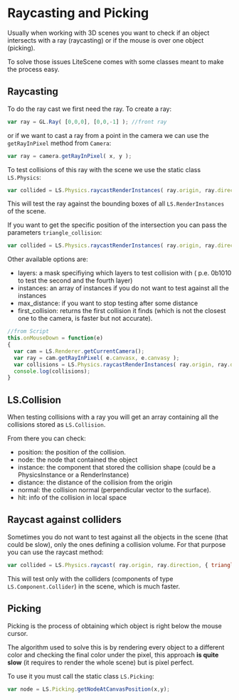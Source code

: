 # Raycasting and Picking

Usually when working with 3D scenes you want to check if an object intersects with a ray (raycasting) or if the mouse is over one object (picking).

To solve those issues LiteScene comes with some classes meant to make the process easy.


## Raycasting

To do the ray cast we first need the ray. To create a ray:

```js
var ray = GL.Ray( [0,0,0], [0,0,-1] ); //front ray
```

or if we want to cast a ray from a point in the camera we can use the ```getRayInPixel``` method from ```Camera```:

```js
var ray = camera.getRayInPixel( x, y );
```

To test collisions of this ray with the scene we use the static class ```LS.Physics```:

```js
var collided = LS.Physics.raycastRenderInstances( ray.origin, ray.direction );
```

This will test the ray against the bounding boxes of all ```LS.RenderInstances``` of the scene.

If you want to get the specific position of the intersection you can pass the parameters ```triangle_collision```:

```js
var collided = LS.Physics.raycastRenderInstances( ray.origin, ray.direction, { triangle_collision: true} );
```

Other available options are:
- layers: a mask specifiying which layers to test collision with ( p.e. 0b1010 to test the second and the fourth layer)
- instances: an array of instances if you do not want to test against all the instances
- max_distance: if you want to stop testing after some distance
- first_collision: returns the first collision it finds (which is not the closest one to the camera, is faster but not accurate).

```js
//from Script
this.onMouseDown = function(e)
{
  var cam = LS.Renderer.getCurrentCamera();
  var ray = cam.getRayInPixel( e.canvasx, e.canvasy );
  var collisions = LS.Physics.raycastRenderInstances( ray.origin, ray.direction );
  console.log(collisions);
}

```


## LS.Collision

When testing collisions with a ray you will get an array containing all the collisions stored as ```LS.Collision```.

From there you can check:
- position: the position of the collision.
- node: the node that contained the object
- instance: the component that stored the collision shape (could be a PhysicsInstance or a RenderInstance)
- distance: the distance of the collision from the origin
- normal: the collision normal (perpendicular vector to the surface).
- hit: info of the collision in local space

## Raycast against colliders

Sometimes you do not want to test against all the objects in the scene (that could be slow), only the ones defining a collision volume. For that purpose you can use the raycast method:

```js
var collided = LS.Physics.raycast( ray.origin, ray.direction, { triangle_collision: true} );
```

This will test only with the colliders (components of type ```LS.Component.Collider```) in the scene, which is much faster.


## Picking

Picking is the process of obtaining which object is right below the mouse cursor.

The algorithm used to solve this is by rendering every object to a different color and checking the final color under the pixel, this approach **is quite slow** (it requires to render the whole scene) but is pixel perfect.

To use it you must call the static class ```LS.Picking```:

```js
var node = LS.Picking.getNodeAtCanvasPosition(x,y);
```

